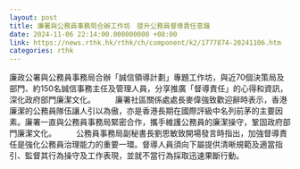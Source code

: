 ```yaml
---
layout: post
title: 廉署與公務員事務局合辦工作坊　提升公務員督導責任意識
date: 2024-11-06 22:14:00.000000000 +08:00
link: https://news.rthk.hk/rthk/ch/component/k2/1777874-20241106.htm
categories: rthk
---
```


​廉政公署與公務員事務局合辦「誠信領導計劃」專題工作坊，與近70個決策局及部門、約150名誠信事務主任及管理人員，分享推廣「督導責任」的心得和資訊，深化政府部門廉潔文化。
　　 
廉署社區關係處處長麥偉強致歡迎辭時表示，香港廉潔的公務員隊伍讓人引以為傲，亦是香港長期在國際評級中名列前茅的主要因素。廉署一直與公務員事務局緊密合作，攜手維護公務員的廉潔操守，鞏固政府部門廉潔文化。
　　 
公務員事務局副秘書長劉思敏致開場發言時指出，加強督導責任是強化公務員治理能力的重要一環。督導人員須向下屬提供清晰規範及適當指引、監督其行為操守及工作表現，並就不當行為採取迅速果斷行動。
